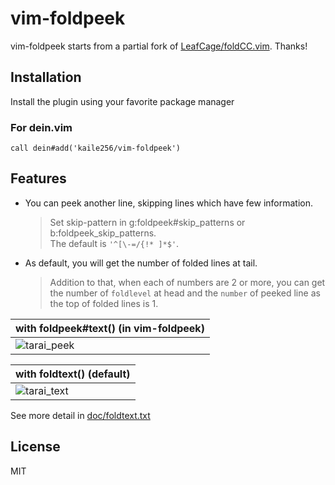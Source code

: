 # vim-foldpeek

vim-foldpeek starts from a partial fork of
[LeafCage/foldCC.vim](https://github.com/LeafCage/foldCC.vim).
Thanks!

## Installation

Install the plugin using your favorite package manager

### For dein.vim

```vim
call dein#add('kaile256/vim-foldpeek')
```

## Features

- You can peek another line, skipping lines which have few information.

  > Set skip-pattern in g:foldpeek#skip_patterns or b:foldpeek_skip_patterns.  
  > The default is `'^[\-=/{!* ]*$'`.

- As default, you will get the number of folded lines at tail.

  > Addition to that, when each of numbers are 2 or more,
  > you can get the number of `foldlevel` at head
  > and the `number` of peeked line as the top of folded lines is 1.

| with foldpeek#text() (in vim-foldpeek)                                                                              |
| ------------------------------------------------------------------------------------------------------------------- |
| ![tarai_peek](https://user-images.githubusercontent.com/46470475/71542810-3b0d5800-29ae-11ea-88aa-05d7246935c9.png) |

| with foldtext() (default)                                                                                           |
| ------------------------------------------------------------------------------------------------------------------- |
| ![tarai_text](https://user-images.githubusercontent.com/46470475/71542809-3b0d5800-29ae-11ea-9d34-297d9ab86514.png) |

See more detail in [doc/foldtext.txt](https://github.com/kaile256/vim-foldpeek/blob/master/doc/foldtext.txt)

## License

MIT
